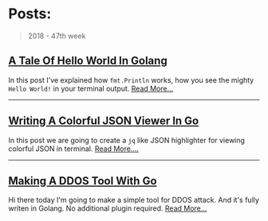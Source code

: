 
# Posts:

> 2018 - 47th week


## [A Tale Of Hello World In Golang](/posts/A-Tale-Of-Hello-World-In-Golang)

In this post I've explained how `fmt.Println` works, how you see the mighty `Hello World!` in your terminal output. [Read More...](/posts/A-Tale-Of-Hello-World-In-Golang)

---

## [Writing A Colorful JSON Viewer In Go](/posts/Writing-A-Colorful-JSON-Viewer-In-Go)
In this post we are going to create a `jq` like JSON highlighter for viewing colorful JSON in terminal. [Read More....](/posts/Writing-A-Colorful-JSON-Viewer-In-Go)

---

## [Making A DDOS Tool With Go](/posts/Making-A-DDOS-Tool-With-Go)

Hi there today I'm going to make a simple tool for DDOS attack. And it's fully writen in Golang. No additional plugin required. [Read More...](/posts/Making-A-DDOS-Tool-With-Go)

